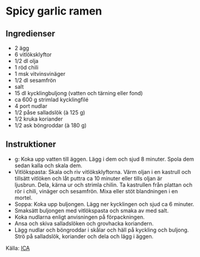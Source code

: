 # Spicy garlic ramen

## Ingredienser

* 2 ägg
* 6 vitlöksklyftor
* 1/2 dl olja
* 1 röd chili
* 1 msk vitvinsvinäger
* 1/2 dl sesamfrön
* salt
* 15 dl kycklingbuljong (vatten och tärning eller fond)
* ca 600 g strimlad kycklingfilé
* 4 port nudlar
* 1/2 påse salladslök (à 125 g)
* 1/2 kruka koriander
* 1/2 ask böngroddar (à 180 g)

## Instruktioner

* g: Koka upp vatten till äggen. Lägg i dem och sjud 8 minuter. Spola dem sedan kalla och skala dem.
* Vitlökspasta: Skala och riv vitlöksklyftorna. Värm oljan i en kastrull och tillsätt vitlöken och låt puttra ca 10 minuter eller tills oljan är ljusbrun. Dela, kärna ur och strimla chilin. Ta kastrullen från plattan och rör i chili, vinäger och sesamfrön. Mixa eller stöt blandningen i en mortel.
* Soppa: Koka upp buljongen. Lägg ner kycklingen och sjud ca 6 minuter.
* Smaksätt buljongen med vitlökspasta och smaka av med salt.
* Koka nudlarna enligt anvisningen på förpackningen.
* Ansa och skiva salladslöken och grovhacka koriandern.
* Lägg nudlar och böngroddar i skålar och häll på kyckling och buljong. Strö på salladslök, koriander och dela och lägg i äggen.

 Källa: [ICA](https://www.ica.se/recept/spicy-garlic-ramen-721351/)